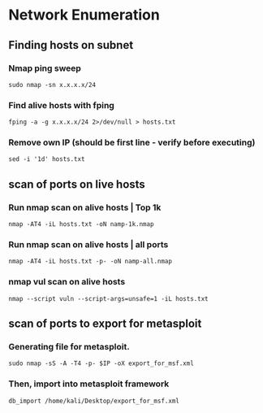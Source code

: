 # Network Enumeration
## Finding hosts on subnet
### Nmap ping sweep
`sudo nmap -sn x.x.x.x/24`
### Find alive hosts with fping
`fping -a -g x.x.x.x/24 2>/dev/null > hosts.txt`  
### Remove own IP (should be first line - verify before executing)
`sed -i '1d' hosts.txt`
## scan of ports on live hosts
### Run nmap scan on alive hosts | Top 1k
`nmap -AT4 -iL hosts.txt -oN namp-1k.nmap` 
### Run nmap scan on alive hosts | all ports
`nmap -AT4 -iL hosts.txt -p- -oN namp-all.nmap` 
### nmap vul scan on alive hosts
`nmap --script vuln --script-args=unsafe=1 -iL hosts.txt`
## scan of ports to export for metasploit
### Generating file for metasploit.
`sudo nmap -sS -A -T4 -p- $IP -oX export_for_msf.xml`
### Then, import into metasploit framework
`db_import /home/kali/Desktop/export_for_msf.xml`
